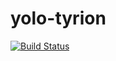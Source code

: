 # yolo-tyrion
[![Build Status](https://travis-ci.org/Guidofaassen/yolo-tyrion.svg?branch=master)](https://travis-ci.org/Guidofaassen/yolo-tyrion)
